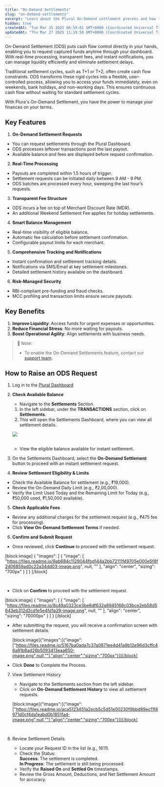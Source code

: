 ```yaml
---
title: "On-Demand Settlements"
slug: "on-demand-settlements"
excerpt: "Learn about the Plural On-Demand settlement process and how to manage your settlements efficiently."
hidden: true
createdAt: "Tue Mar 25 2025 06:59:01 GMT+0000 (Coordinated Universal Time)"
updatedAt: "Thu Mar 27 2025 11:19:50 GMT+0000 (Coordinated Universal Time)"
---
```

On-Demand Settlement (ODS) puts cash flow control directly in your hands, enabling you to request captured funds anytime through your dashboard. With real-time processing, transparent fees, and instant notifications, you can manage liquidity efficiently and eliminate settlement delays.

Traditional settlement cycles, such as T+1 or T+2, often create cash flow constraints. ODS transforms these rigid cycles into a flexible, user-controlled process, allowing you to access your funds immediately, even on weekends, bank holidays, and non-working days. This ensures continuous cash flow without waiting for standard settlement cycles.

With Plura's On-Demand Settlement, you have the power to manage your finances on your terms.

## Key Features

1. **On-Demand Settlement Requests**

- You can request settlements through the Plural Dashboard.
- ODS processes leftover transactions post the last payout.
- Available balance and fees are displayed before request confirmation.

2. **Real-Time Processing**

- Payouts are completed within 1.5 hours of trigger.
- Settlement requests can be initiated daily between 9 AM - 9 PM.
- ODS batches are processed every hour, sweeping the last hour’s requests.

3. **Transparent Fee Structure**

- ODS incurs a fee on top of Merchant Discount Rate (MDR).
- An additional Weekend Settlement Fee applies for holiday settlements.

4. **Smart Balance Management**

- Real-time visibility of eligible balance.
- Automatic fee calculation before settlement confirmation.
- Configurable payout limits for each merchant.

5. **Comprehensive Tracking and Notifications**

- Instant confirmation and settlement tracking details.
- Notifications via SMS/Email at key settlement milestones.
- Detailed settlement history available on the dashboard.

6. **Risk-Managed Security**

- RBI-compliant pre-funding and fraud checks.
- MCC profiling and transaction limits ensure secure payouts.

## Key Benefits

1. **Improve Liquidity**: Access funds for urgent expenses or opportunities.
2. **Reduce Financial Stress**: No more waiting for payouts.
3. **Boost Operational Agility**: Align settlements with business needs.

> 📘 Note:
> 
> - To enable the On-Demand Settlements feature, contact our <a href="mailto:pgsupport@pinelabs.com" target="_blank">support team</a>.

## How to Raise an ODS Request

1. Log in to the <a style="text-decoration:underline;" href="https://dashboardv2.pluralonline.com/login" target="_blank">Plural Dashboard</a>
2. **Check Available Balance**

   - Navigate to the **Settlements** Section.

   1. In the left sidebar, under the **TRANSACTIONS** section, click on **Settlements**.
   2. This will open the Settlements Dashboard, where you can view all settlement details.

   ![](https://files.readme.io/a050e29dcb289f2730ccf911d6c6eb4d08df2b953a38f40068d36b635f22fc58-image.png)

   <br />

   - View the eligible balance available for instant settlement.
3. On the Settlements Dashboard, select the **On-Demand Settlement** button to proceed with an instant settlement request.
4. **Review Settlement Eligibility & Limits**

- Check the Available Balance for settlement (e.g., ₹19,000).
- Review the On-Demand Daily Limit (e.g., ₹2,00,000).
- Verify the Limit Used Today and the Remaining Limit for Today (e.g., ₹50,000 used, ₹1,50,000 available).

5. **Check Applicable Fees**

- Review any additional charges for the settlement request (e.g., ₹475 fee for processing).
- Click **View On-Demand Settlement Terms** if needed.

6. **Confirm and Submit Request**

- Once reviewed, click **Continue** to proceed with the settlement request.

[block:image]
{
  "images": [
    {
      "image": [
        "https://files.readme.io/8ab684c1129044fbd144a2bb72111f49705e000e5f8f2d06859ad0c22a34dd03-image.png",
        null,
        ""
      ],
      "align": "center",
      "sizing": "700px"
    }
  ]
}
[/block]


<br />

- Click on **Confirm** to proceed with the settlement request.

[block:image]
{
  "images": [
    {
      "image": [
        "https://files.readme.io/8c49a0323ce3be6df632a8945168c03bce2eb58d5643eb312d2cd1e5e4fd1a29-image.png",
        null,
        ""
      ],
      "align": "center",
      "sizing": "70000px"
    }
  ]
}
[/block]


- After submitting the request, you will receive a confirmation screen with settlement details.

  [block:image]{"images":[{"image":["https://files.readme.io/5167ba0ada7c37a0871ee4d41a9b12e96d3cffc46a91b6ad26b5093413eaa650-image.png",null,""],"align":"center","sizing":"700px"}]}[/block]
- Click **Done** to Complete the Process.

7. View Settlement History

   - Navigate to the Settlements section from the left sidebar.
   - Click on **On-Demand Settlement History** to view all settlement requests.

   [block:image]{"images":[{"image":["https://files.readme.io/aca5123451a2ecb5c5d51e00230f9bbd89ec11f4971d0cf4da1eabd0b1851fad-image.png",null,""],"align":"center","sizing":"700px"}]}[/block]

   <br />
8. Review Settlement Details
   - Locate your Request ID in the list (e.g., 1611).
   - Check the Status:  
     **Success**: The settlement is completed.  
     **In Progress**: The settlement is still being processed.
   - Verify the **Raised On** and **Settled On** timestamps.
   - Review the Gross Amount, Deductions, and Net Settlement Amount for accuracy.
